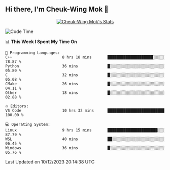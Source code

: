## Hi there, I'm Cheuk-Wing Mok 👋

<!--
**mozro0327/mozro0327** is a ✨ _special_ ✨ repository because its `README.md` (this file) appears on your GitHub profile.

Here are some ideas to get you started:

- 🔭 I’m currently working on ...
- 🌱 I’m currently learning ...
- 👯 I’m looking to collaborate on ...
- 🤔 I’m looking for help with ...
- 💬 Ask me about ...
- 📫 How to reach me: ...
- 😄 Pronouns: ...
- ⚡ Fun fact: ...
-->

<p align="center">
  <a href="https://github.com/mozro0327" class="rich-diff-level-one">
    <img src="https://github-readme-stats.vercel.app/api?username=mozro0327&title_color=333&text_color=777" alt="Cheuk-Wing Mok's Stats" >
    <!-- &hide=issues
    <img src="https://github-readme-stats.vercel.app/api?username=mozro0327&hide=issues&title_color=333&text_color=777" alt="Cheuk-Wing Mok's Stats" >
    -->
  </a>
</p>

<!--START_SECTION:waka-->
![Code Time](http://img.shields.io/badge/Code%20Time-2%2C188%20hrs%2048%20mins-blue)

📊 **This Week I Spent My Time On** 

```text
💬 Programming Languages: 
C++                      8 hrs 18 mins       ████████████████████░░░░░   78.87 % 
Python                   36 mins             █░░░░░░░░░░░░░░░░░░░░░░░░   05.80 % 
C                        32 mins             █░░░░░░░░░░░░░░░░░░░░░░░░   05.08 % 
CMake                    26 mins             █░░░░░░░░░░░░░░░░░░░░░░░░   04.11 % 
Other                    18 mins             █░░░░░░░░░░░░░░░░░░░░░░░░   02.88 % 

🔥 Editors: 
VS Code                  10 hrs 32 mins      █████████████████████████   100.00 % 

💻 Operating System: 
Linux                    9 hrs 15 mins       ██████████████████████░░░   87.79 % 
WSL                      40 mins             ██░░░░░░░░░░░░░░░░░░░░░░░   06.45 % 
Windows                  36 mins             █░░░░░░░░░░░░░░░░░░░░░░░░   05.76 % 
```


 Last Updated on 10/12/2023 20:14:38 UTC
<!--END_SECTION:waka-->

